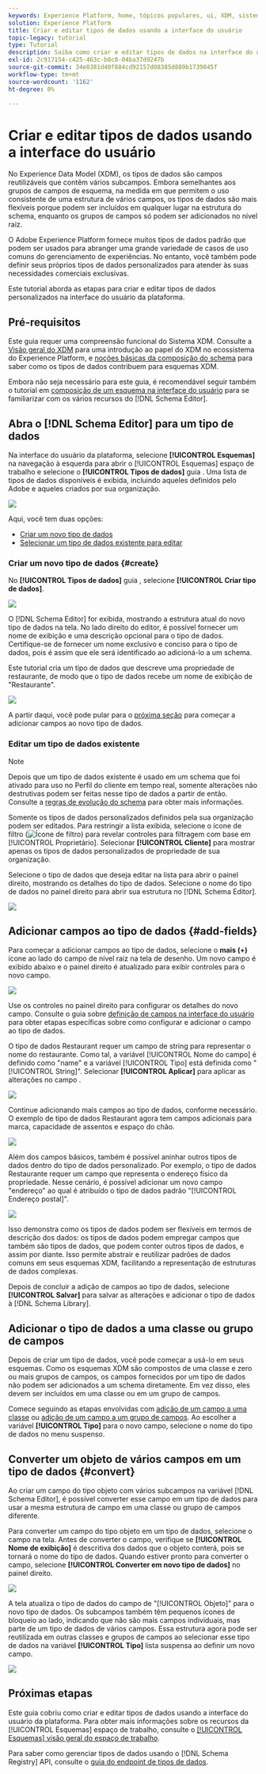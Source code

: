 ```yaml
---
keywords: Experience Platform, home, tópicos populares, ui, XDM, sistema XDM, modelo de dados de experiência, Modelo de dados de experiência, Modelo de dados de experiência, Modelo de dados, Modelo de dados, Registro de esquema, Registro de esquema, esquema, esquemas, esquemas, esquemas, criar, tipo de dados, tipos de dados;
solution: Experience Platform
title: Criar e editar tipos de dados usando a interface do usuário
topic-legacy: tutorial
type: Tutorial
description: Saiba como criar e editar tipos de dados na interface do usuário do Experience Platform.
exl-id: 2c917154-c425-463c-b8c8-04ba37d9247b
source-git-commit: 34e0381d40f884cd92157d08385d889b1739845f
workflow-type: tm+mt
source-wordcount: '1162'
ht-degree: 0%

---
```


# Criar e editar tipos de dados usando a interface do usuário

No Experience Data Model (XDM), os tipos de dados são campos reutilizáveis que contêm vários subcampos. Embora semelhantes aos grupos de campos de esquema, na medida em que permitem o uso consistente de uma estrutura de vários campos, os tipos de dados são mais flexíveis porque podem ser incluídos em qualquer lugar na estrutura do schema, enquanto os grupos de campos só podem ser adicionados no nível raiz.

O Adobe Experience Platform fornece muitos tipos de dados padrão que podem ser usados para abranger uma grande variedade de casos de uso comuns do gerenciamento de experiências. No entanto, você também pode definir seus próprios tipos de dados personalizados para atender às suas necessidades comerciais exclusivas.

Este tutorial aborda as etapas para criar e editar tipos de dados personalizados na interface do usuário da plataforma.

## Pré-requisitos

Este guia requer uma compreensão funcional do Sistema XDM. Consulte a [Visão geral do XDM](../../home.md) para uma introdução ao papel do XDM no ecossistema do Experience Platform, e [noções básicas da composição do schema](../../schema/composition.md) para saber como os tipos de dados contribuem para esquemas XDM.

Embora não seja necessário para este guia, é recomendável seguir também o tutorial em [composição de um esquema na interface do usuário](../../tutorials/create-schema-ui.md) para se familiarizar com os vários recursos do [!DNL Schema Editor].

## Abra o [!DNL Schema Editor] para um tipo de dados

Na interface do usuário da plataforma, selecione **[!UICONTROL Esquemas]** na navegação à esquerda para abrir o [!UICONTROL Esquemas] espaço de trabalho e selecione o **[!UICONTROL Tipos de dados]** guia . Uma lista de tipos de dados disponíveis é exibida, incluindo aqueles definidos pelo Adobe e aqueles criados por sua organização.

![](../../images/ui/resources/data-types/data-types-tab.png)

Aqui, você tem duas opções:

- [Criar um novo tipo de dados](#create)
- [Selecionar um tipo de dados existente para editar](#edit)

### Criar um novo tipo de dados {#create}

No **[!UICONTROL Tipos de dados]** guia , selecione **[!UICONTROL Criar tipo de dados]**.

![](../../images/ui/resources/data-types/create.png)

O [!DNL Schema Editor] for exibida, mostrando a estrutura atual do novo tipo de dados na tela. No lado direito do editor, é possível fornecer um nome de exibição e uma descrição opcional para o tipo de dados. Certifique-se de fornecer um nome exclusivo e conciso para o tipo de dados, pois é assim que ele será identificado ao adicioná-lo a um schema.

Este tutorial cria um tipo de dados que descreve uma propriedade de restaurante, de modo que o tipo de dados recebe um nome de exibição de &quot;Restaurante&quot;.

![](../../images/ui/resources/data-types/data-type-properties.png)

A partir daqui, você pode pular para o [próxima seção](#add-fields) para começar a adicionar campos ao novo tipo de dados.

### Editar um tipo de dados existente

>[!NOTE]
>
>Depois que um tipo de dados existente é usado em um schema que foi ativado para uso no Perfil do cliente em tempo real, somente alterações não destrutivas podem ser feitas nesse tipo de dados a partir de então. Consulte a [regras de evolução do schema](../../schema/composition.md#evolution) para obter mais informações.

Somente os tipos de dados personalizados definidos pela sua organização podem ser editados. Para restringir a lista exibida, selecione o ícone de filtro (![Ícone de filtro](../../images/ui/resources/data-types/filter.png)) para revelar controles para filtragem com base em [!UICONTROL Proprietário]. Selecionar **[!UICONTROL Cliente]** para mostrar apenas os tipos de dados personalizados de propriedade de sua organização.

Selecione o tipo de dados que deseja editar na lista para abrir o painel direito, mostrando os detalhes do tipo de dados. Selecione o nome do tipo de dados no painel direito para abrir sua estrutura no [!DNL Schema Editor].

![](../../images/ui/resources/data-types/edit.png)

## Adicionar campos ao tipo de dados {#add-fields}

Para começar a adicionar campos ao tipo de dados, selecione o **mais (+)** ícone ao lado do campo de nível raiz na tela de desenho. Um novo campo é exibido abaixo e o painel direito é atualizado para exibir controles para o novo campo.

![](../../images/ui/resources/data-types/new-field.png)

Use os controles no painel direito para configurar os detalhes do novo campo. Consulte o guia sobre [definição de campos na interface do usuário](../fields/overview.md#define) para obter etapas específicas sobre como configurar e adicionar o campo ao tipo de dados.

O tipo de dados Restaurant requer um campo de string para representar o nome do restaurante. Como tal, a variável [!UICONTROL Nome do campo] é definido como &quot;name&quot; e a variável [!UICONTROL Tipo] está definida como &quot;[!UICONTROL String]&quot;. Selecionar **[!UICONTROL Aplicar]** para aplicar as alterações no campo .

![](../../images/ui/resources/data-types/name-field.png)

Continue adicionando mais campos ao tipo de dados, conforme necessário. O exemplo de tipo de dados Restaurant agora tem campos adicionais para marca, capacidade de assentos e espaço do chão.

![](../../images/ui/resources/data-types/more-fields.png)

Além dos campos básicos, também é possível aninhar outros tipos de dados dentro do tipo de dados personalizado. Por exemplo, o tipo de dados Restaurante requer um campo que representa o endereço físico da propriedade. Nesse cenário, é possível adicionar um novo campo &quot;endereço&quot; ao qual é atribuído o tipo de dados padrão &quot;[!UICONTROL Endereço postal]&quot;.

![](../../images/ui/resources/data-types/address-field.png)

Isso demonstra como os tipos de dados podem ser flexíveis em termos de descrição dos dados: os tipos de dados podem empregar campos que também são tipos de dados, que podem conter outros tipos de dados, e assim por diante. Isso permite abstrair e reutilizar padrões de dados comuns em seus esquemas XDM, facilitando a representação de estruturas de dados complexas.

Depois de concluir a adição de campos ao tipo de dados, selecione **[!UICONTROL Salvar]** para salvar as alterações e adicionar o tipo de dados à [!DNL Schema Library].

## Adicionar o tipo de dados a uma classe ou grupo de campos

Depois de criar um tipo de dados, você pode começar a usá-lo em seus esquemas. Como os esquemas XDM são compostos de uma classe e zero ou mais grupos de campos, os campos fornecidos por um tipo de dados não podem ser adicionados a um schema diretamente. Em vez disso, eles devem ser incluídos em uma classe ou em um grupo de campos.

Comece seguindo as etapas envolvidas com [adição de um campo a uma classe](./classes.md#add-fields) ou [adição de um campo a um grupo de campos](./field-groups.md#add-fields). Ao escolher a variável **[!UICONTROL Tipo]** para o novo campo, selecione o nome do tipo de dados no menu suspenso.

## Converter um objeto de vários campos em um tipo de dados {#convert}

Ao criar um campo do tipo objeto com vários subcampos na variável [!DNL Schema Editor], é possível converter esse campo em um tipo de dados para usar a mesma estrutura de campo em uma classe ou grupo de campos diferente.

Para converter um campo do tipo objeto em um tipo de dados, selecione o campo na tela. Antes de converter o campo, verifique se **[!UICONTROL Nome de exibição]** é descritiva dos dados que o objeto conterá, pois se tornará o nome do tipo de dados. Quando estiver pronto para converter o campo, selecione **[!UICONTROL Converter em novo tipo de dados]** no painel direito.

![](../../images/ui/resources/data-types/convert-object.png)

A tela atualiza o tipo de dados do campo de &quot;[!UICONTROL Objeto]&quot; para o novo tipo de dados. Os subcampos também têm pequenos ícones de bloqueio ao lado, indicando que não são mais campos individuais, mas parte de um tipo de dados de vários campos. Essa estrutura agora pode ser reutilizada em outras classes e grupos de campos ao selecionar esse tipo de dados na variável **[!UICONTROL Tipo]** lista suspensa ao definir um novo campo.

![](../../images/ui/resources/data-types/converted.png)

## Próximas etapas

Este guia cobriu como criar e editar tipos de dados usando a interface do usuário da plataforma. Para obter mais informações sobre os recursos da [!UICONTROL Esquemas] espaço de trabalho, consulte o [[!UICONTROL Esquemas] visão geral do espaço de trabalho](../overview.md).

Para saber como gerenciar tipos de dados usando o [!DNL Schema Registry] API, consulte o [guia do endpoint de tipos de dados](../../api/data-types.md).
